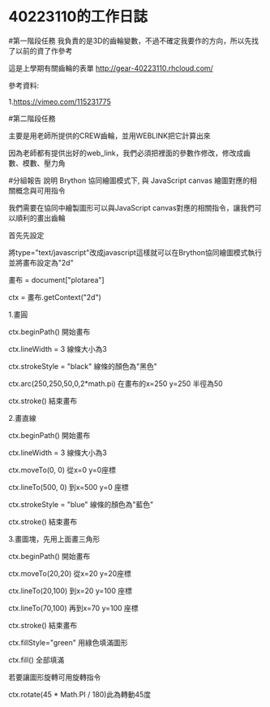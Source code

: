 # 40223110的工作日誌

#第一階段任務
我負責的是3D的齒輪變數，不過不確定我要作的方向，所以先找了以前的資了作參考

這是上學期有關齒輪的表單
http://gear-40223110.rhcloud.com/ 

參考資料:

1.https://vimeo.com/115231775


#第二階段任務

主要是用老師所提供的CREW齒輪，並用WEBLINK把它計算出來


因為老師都有提供出好的web_link，我們必須把裡面的參數作修改，修改成齒數、模數、壓力角


#分組報告
說明 Brython 協同繪圖模式下, 與 JavaScript canvas 繪圖對應的相關概念與可用指令

我們需要在協同中繪製圖形可以與JavaScript canvas對應的相關指令，讓我們可以順利的畫出齒輪

首先先設定

<script src="/static/Cango2D.js" type="text/javascript"></script>

<script src="/static/gearUtils-04.js" type="text/javascript"></script>

將type="text/javascript"改成javascript這樣就可以在Brython協同繪圖模式執行並將畫布設定為"2d"

畫布 = document["plotarea"]

ctx = 畫布.getContext("2d")



1.畫圓

ctx.beginPath() 開始畫布

ctx.lineWidth = 3 線條大小為3

ctx.strokeStyle = "black" 線條的顏色為"黑色"

ctx.arc(250,250,50,0,2*math.pi)  在畫布的x=250 y=250 半徑為50

ctx.stroke() 結束畫布



2.畫直線

ctx.beginPath() 開始畫布

ctx.lineWidth = 3 線條大小為3

ctx.moveTo(0, 0)  從x=0 y=0座標

ctx.lineTo(500, 0) 到x=500 y=0 座標

ctx.strokeStyle = "blue" 線條的顏色為"藍色"

ctx.stroke() 結束畫布




3.畫圖塊，先用上面畫三角形

ctx.beginPath() 開始畫布

ctx.moveTo(20,20) 從x=20 y=20座標

ctx.lineTo(20,100) 到x=20 y=100 座標

ctx.lineTo(70,100) 再到x=70 y=100 座標

ctx.stroke() 結束畫布

ctx.fillStyle="green" 用綠色填滿圖形

ctx.fill() 全部填滿



若要讓圖形旋轉可用旋轉指令

ctx.rotate(45 * Math.PI / 180)此為轉動45度

